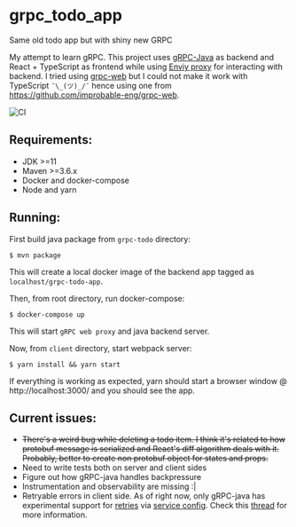 # grpc_todo_app
Same old todo app but with shiny new GRPC

My attempt to learn gRPC. This project uses [gRPC-Java](https://github.com/grpc/grpc-java) as backend and React + TypeScript as frontend while using [Enviy proxy](https://www.envoyproxy.io/docs/envoy/v1.21.0/) for interacting with backend. I tried using [grpc-web](https://github.com/grpc/grpc-web/) but I could not make it work with TypeScript `¯\_(ツ)_/¯` hence using one from https://github.com/improbable-eng/grpc-web.

![CI](https://github.com/infynyxx/grpc_todo_app/workflows/CI/badge.svg)

Requirements:
-----

* JDK >=11
* Maven >=3.6.x
* Docker and docker-compose
* Node and yarn

Running:
-----

First build java package from `grpc-todo` directory:

```
$ mvn package
```

This will create a local docker image of the backend app tagged as `localhost/grpc-todo-app`.

Then, from root directory, run docker-compose:

```
$ docker-compose up
```

This will start `gRPC web proxy` and java backend server.

Now, from `client` directory, start webpack server:

```
$ yarn install && yarn start
```

If everything is working as expected, yarn should start a browser window @ http://localhost:3000/ and you should see the app.

Current issues:
---

* ~~There's a weird bug while deleting a todo item. I think it's related to how protobuf message is serialized and React's diff algorithm deals with it. Probably, better to create non protobuf object for states and props.~~
* Need to write tests both on server and client sides
* Figure out how gRPC-java handles backpressure
* Instrumentation and observability are missing :|
* Retryable errors in client side. As of right now, only gRPC-java has experimental support for [retries](https://grpc.github.io/grpc-java/javadoc/io/grpc/ManagedChannelBuilder.html#enableRetry--) via [service config](https://grpc.github.io/grpc-java/javadoc/io/grpc/ManagedChannelBuilder.html#defaultServiceConfig-java.util.Map-). Check this [thread](https://gitter.im/grpc/grpc?at=5e4e9c5d89f30b12651becb7) for more information.


